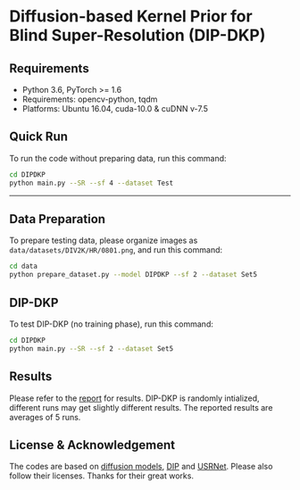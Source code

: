 # Diffusion-based Kernel Prior for Blind Super-Resolution (DIP-DKP)
## Requirements
- Python 3.6, PyTorch >= 1.6 
- Requirements: opencv-python, tqdm
- Platforms: Ubuntu 16.04, cuda-10.0 & cuDNN v-7.5


## Quick Run
To run the code without preparing data, run this command:
```bash
cd DIPDKP
python main.py --SR --sf 4 --dataset Test
```

---

## Data Preparation
To prepare testing data, please organize images as `data/datasets/DIV2K/HR/0801.png`, and run this command:
```bash
cd data
python prepare_dataset.py --model DIPDKP --sf 2 --dataset Set5
```
## DIP-DKP

To test DIP-DKP (no training phase), run this command:

```bash
cd DIPDKP
python main.py --SR --sf 2 --dataset Set5
```

## Results
Please refer to the [report](https://drive.google.com/file/d/14xxliqfKwyodURaeJH7hEKkTl1Vtnczz) for results. DIP-DKP is randomly intialized, different runs may get slightly different results. The reported results are averages of 5 runs.


## License & Acknowledgement

The codes are based on [diffusion models](https://github.com/openai/improved-diffusion), [DIP](https://github.com/DmitryUlyanov/deep-image-prior) and [USRNet](https://github.com/cszn/KAIR). Please also follow their licenses. Thanks for their great works.
